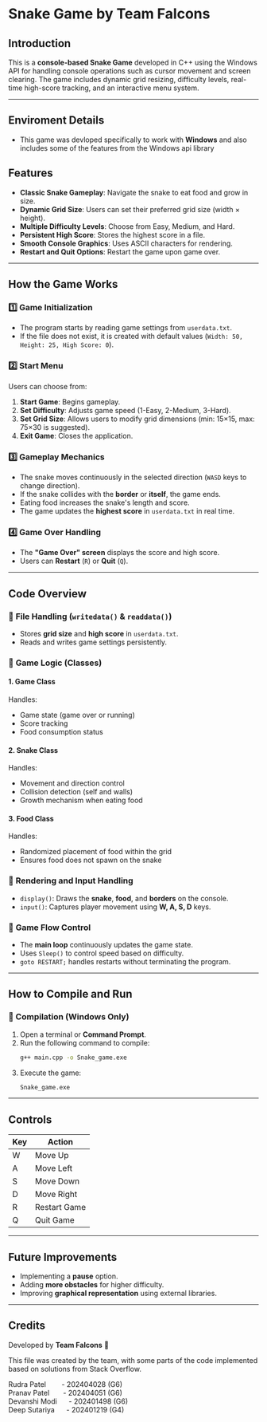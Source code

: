 # Snake Game by Team Falcons

## Introduction

This is a **console-based Snake Game** developed in C++ using the Windows API for handling console operations such as cursor movement and screen clearing. The game includes dynamic grid resizing, difficulty levels, real-time high-score tracking, and an interactive menu system.

---

## Enviroment Details

- This game was devloped specifically to work with **Windows** and also includes some of the features from the Windows api library

## Features

- **Classic Snake Gameplay**: Navigate the snake to eat food and grow in size.
- **Dynamic Grid Size**: Users can set their preferred grid size (width × height).
- **Multiple Difficulty Levels**: Choose from Easy, Medium, and Hard.
- **Persistent High Score**: Stores the highest score in a file.
- **Smooth Console Graphics**: Uses ASCII characters for rendering.
- **Restart and Quit Options**: Restart the game upon game over.

---

## How the Game Works

### 1️⃣ **Game Initialization**

- The program starts by reading game settings from `userdata.txt`.
- If the file does not exist, it is created with default values (`Width: 50, Height: 25, High Score: 0`).

### 2️⃣ **Start Menu**

Users can choose from:

1. **Start Game**: Begins gameplay.
2. **Set Difficulty**: Adjusts game speed (1-Easy, 2-Medium, 3-Hard).
3. **Set Grid Size**: Allows users to modify grid dimensions (min: 15×15, max: 75×30 is suggested).
4. **Exit Game**: Closes the application.

### 3️⃣ **Gameplay Mechanics**

- The snake moves continuously in the selected direction (`WASD` keys to change direction).
- If the snake collides with the **border** or **itself**, the game ends.
- Eating food increases the snake's length and score.
- The game updates the **highest score** in `userdata.txt` in real time.

### 4️⃣ **Game Over Handling**

- The **"Game Over" screen** displays the score and high score.
- Users can **Restart** (`R`) or **Quit** (`Q`).

---

## Code Overview

### 🔹 **File Handling (`writedata()` & `readdata()`)**

- Stores **grid size** and **high score** in `userdata.txt`.
- Reads and writes game settings persistently.

### 🔹 **Game Logic (Classes)**

#### **1. Game Class**

Handles:

- Game state (game over or running)
- Score tracking
- Food consumption status

#### **2. Snake Class**

Handles:

- Movement and direction control
- Collision detection (self and walls)
- Growth mechanism when eating food

#### **3. Food Class**

Handles:

- Randomized placement of food within the grid
- Ensures food does not spawn on the snake

### 🔹 **Rendering and Input Handling**

- `display()`: Draws the **snake**, **food**, and **borders** on the console.
- `input()`: Captures player movement using **W, A, S, D** keys.

### 🔹 **Game Flow Control**

- The **main loop** continuously updates the game state.
- Uses `Sleep()` to control speed based on difficulty.
- `goto RESTART;` handles restarts without terminating the program.

---

## How to Compile and Run

### **🔧 Compilation (Windows Only)**

1. Open a terminal or **Command Prompt**.
2. Run the following command to compile:
   ```sh
   g++ main.cpp -o Snake_game.exe
   ```
3. Execute the game:
   ```sh
   Snake_game.exe
   ```

---

## Controls

| Key | Action       |
| --- | ------------ |
| W   | Move Up      |
| A   | Move Left    |
| S   | Move Down    |
| D   | Move Right   |
| R   | Restart Game |
| Q   | Quit Game    |

---

## Future Improvements

- Implementing a **pause** option.
- Adding **more obstacles** for higher difficulty.
- Improving **graphical representation** using external libraries.

---

## Credits

Developed by **Team Falcons** 🚀

This file was created by the team, with some parts of the code implemented based on solutions from Stack Overflow.

Rudra Patel        - 202404028 (G6)  
Pranav Patel       - 202404051 (G6)  
Devanshi Modi      - 202401498 (G6)  
Deep Sutariya      - 202401219 (G4)
